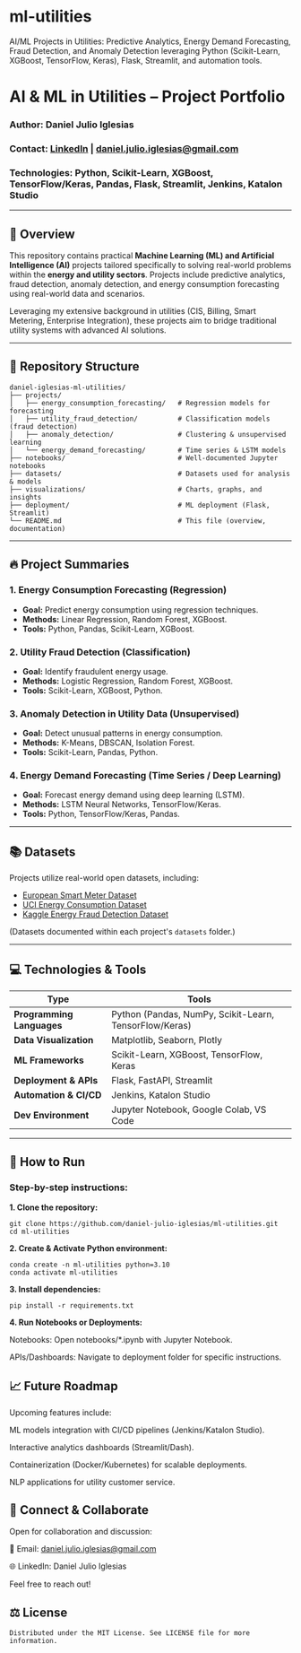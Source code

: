 # ml-utilities
AI/ML Projects in Utilities: Predictive Analytics, Energy Demand Forecasting, Fraud Detection, and Anomaly Detection leveraging Python (Scikit-Learn, XGBoost, TensorFlow, Keras), Flask, Streamlit, and automation tools.

# AI & ML in Utilities – Project Portfolio

### Author: Daniel Julio Iglesias  
### Contact: [LinkedIn](https://www.linkedin.com/in/danieljulioiglesias) | daniel.julio.iglesias@gmail.com  
### Technologies: Python, Scikit-Learn, XGBoost, TensorFlow/Keras, Pandas, Flask, Streamlit, Jenkins, Katalon Studio  

---

## 🚀 Overview

This repository contains practical **Machine Learning (ML) and Artificial Intelligence (AI)** projects tailored specifically to solving real-world problems within the **energy and utility sectors**. Projects include predictive analytics, fraud detection, anomaly detection, and energy consumption forecasting using real-world data and scenarios.

Leveraging my extensive background in utilities (CIS, Billing, Smart Metering, Enterprise Integration), these projects aim to bridge traditional utility systems with advanced AI solutions.

---

## 📌 Repository Structure

    daniel-iglesias-ml-utilities/
    ├── projects/
    │   ├── energy_consumption_forecasting/   # Regression models for forecasting
    │   ├── utility_fraud_detection/          # Classification models (fraud detection)
    │   ├── anomaly_detection/                # Clustering & unsupervised learning
    │   └── energy_demand_forecasting/        # Time series & LSTM models
    ├── notebooks/                            # Well-documented Jupyter notebooks
    ├── datasets/                             # Datasets used for analysis & models
    ├── visualizations/                       # Charts, graphs, and insights
    ├── deployment/                           # ML deployment (Flask, Streamlit)
    └── README.md                             # This file (overview, documentation)


---

## 🔥 Project Summaries

### 1. Energy Consumption Forecasting (Regression)  
- **Goal:** Predict energy consumption using regression techniques.
- **Methods:** Linear Regression, Random Forest, XGBoost.
- **Tools:** Python, Pandas, Scikit-Learn, XGBoost.

### 2. Utility Fraud Detection (Classification)  
- **Goal:** Identify fraudulent energy usage.
- **Methods:** Logistic Regression, Random Forest, XGBoost.
- **Tools:** Scikit-Learn, XGBoost, Python.

### 3. Anomaly Detection in Utility Data (Unsupervised)  
- **Goal:** Detect unusual patterns in energy consumption.
- **Methods:** K-Means, DBSCAN, Isolation Forest.
- **Tools:** Scikit-Learn, Pandas, Python.

### 4. Energy Demand Forecasting (Time Series / Deep Learning)  
- **Goal:** Forecast energy demand using deep learning (LSTM).
- **Methods:** LSTM Neural Networks, TensorFlow/Keras.
- **Tools:** Python, TensorFlow/Keras, Pandas.

---

## 📚 Datasets

Projects utilize real-world open datasets, including:

- [European Smart Meter Dataset](https://data.europa.eu/data/datasets/)
- [UCI Energy Consumption Dataset](https://archive.ics.uci.edu/ml/datasets)
- [Kaggle Energy Fraud Detection Dataset](https://www.kaggle.com/datasets)

(Datasets documented within each project's `datasets` folder.)

---

## 💻 Technologies & Tools

| Type                    | Tools                                                    |
|-------------------------|----------------------------------------------------------|
| **Programming Languages** | Python (Pandas, NumPy, Scikit-Learn, TensorFlow/Keras) |
| **Data Visualization**  | Matplotlib, Seaborn, Plotly                              |
| **ML Frameworks**       | Scikit-Learn, XGBoost, TensorFlow, Keras                 |
| **Deployment & APIs**   | Flask, FastAPI, Streamlit                                |
| **Automation & CI/CD**  | Jenkins, Katalon Studio                                  |
| **Dev Environment**     | Jupyter Notebook, Google Colab, VS Code                  |

---

## 📌 How to Run

### Step-by-step instructions:

**1. Clone the repository:**

    git clone https://github.com/daniel-julio-iglesias/ml-utilities.git
    cd ml-utilities

**2. Create & Activate Python environment:**

    conda create -n ml-utilities python=3.10
    conda activate ml-utilities

**3. Install dependencies:**

    pip install -r requirements.txt

**4. Run Notebooks or Deployments:**

Notebooks: Open notebooks/*.ipynb with Jupyter Notebook.

APIs/Dashboards: Navigate to deployment folder for specific instructions.

## 📈 Future Roadmap

Upcoming features include:

ML models integration with CI/CD pipelines (Jenkins/Katalon Studio).

Interactive analytics dashboards (Streamlit/Dash).

Containerization (Docker/Kubernetes) for scalable deployments.

NLP applications for utility customer service.

## 🤝 Connect & Collaborate

Open for collaboration and discussion:

📧 Email: daniel.julio.iglesias@gmail.com

🌐 LinkedIn: Daniel Julio Iglesias

Feel free to reach out!

## ⚖️ License

    Distributed under the MIT License. See LICENSE file for more information.
